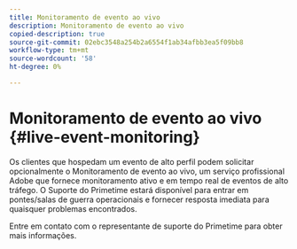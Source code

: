 ```yaml
---
title: Monitoramento de evento ao vivo
description: Monitoramento de evento ao vivo
copied-description: true
source-git-commit: 02ebc3548a254b2a6554f1ab34afbb3ea5f09bb8
workflow-type: tm+mt
source-wordcount: '58'
ht-degree: 0%

---
```


# Monitoramento de evento ao vivo {#live-event-monitoring}

Os clientes que hospedam um evento de alto perfil podem solicitar opcionalmente o Monitoramento de evento ao vivo, um serviço profissional Adobe que fornece monitoramento ativo e em tempo real de eventos de alto tráfego. O Suporte do Primetime estará disponível para entrar em pontes/salas de guerra operacionais e fornecer resposta imediata para quaisquer problemas encontrados.

Entre em contato com o representante de suporte do Primetime para obter mais informações.
